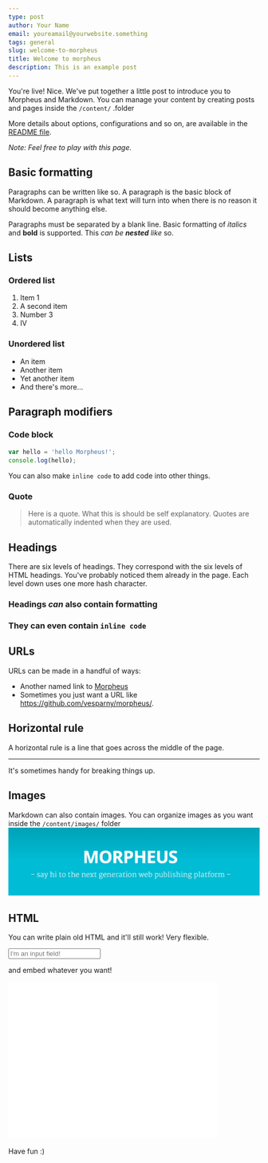 ```yaml
---
type: post
author: Your Name
email: youreamail@yourwebsite.something
tags: general
slug: welcome-to-morpheus
title: Welcome to morpheus
description: This is an example post
---
```

You're live! Nice. We've put together a little post to introduce you to Morpheus and Markdown.
You can manage your content by creating posts and pages inside the `/content/` .folder

More details about options, configurations and so on, are available in the [README file](https://github.com/vesparny/morpheus#readme).

*Note: Feel free to play with this page.*

## Basic formatting

Paragraphs can be written like so. A paragraph is the basic block of Markdown. A paragraph is what text will turn into when there is no reason it should become anything else.

Paragraphs must be separated by a blank line. Basic formatting of *italics* and **bold** is supported. This *can be **nested** like* so.

## Lists

### Ordered list

1. Item 1
2. A second item
3. Number 3
4. Ⅳ

### Unordered list

* An item
* Another item
* Yet another item
* And there's more...

## Paragraph modifiers

### Code block

```javascript
var hello = 'hello Morpheus!';
console.log(hello);
```
You can also make `inline code` to add code into other things.

### Quote

> Here is a quote. What this is should be self explanatory. Quotes are automatically indented when they are used.

## Headings

There are six levels of headings. They correspond with the six levels of HTML headings. You've probably noticed them already in the page. Each level down uses one more hash character.

### Headings *can* also contain **formatting**

### They can even contain `inline code`

## URLs

URLs can be made in a handful of ways:

* Another named link to [Morpheus](https://github.com/vesparny/morpheus/)
* Sometimes you just want a URL like https://github.com/vesparny/morpheus/.

## Horizontal rule

A horizontal rule is a line that goes across the middle of the page.

---

It's sometimes handy for breaking things up.

## Images

Markdown can also contain images. You can organize images as you want inside the `/content/images/` folder
![Morpheus](/content/images/posts/home.png)

## HTML
You can write plain old HTML and it'll still work! Very flexible.

<input type="text" placeholder="I'm an input field!" />

and embed whatever you want!

<div class="videoWrapper">
  <iframe width="420" height="315" src="//www.youtube.com/embed/dbD5v2xijqw" frameborder="0" allowfullscreen></iframe>
</div>

Have fun :)
